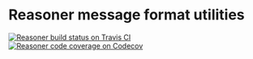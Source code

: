 # Reasoner message format utilities

[![Reasoner build status on Travis CI](https://travis-ci.com/ranking-agent/reasoner.svg?branch=master)](https://travis-ci.com/ranking-agent/reasoner)
[![Reasoner code coverage on Codecov](https://codecov.io/gh/ranking-agent/reasoner/branch/master/graph/badge.svg)](https://codecov.io/gh/ranking-agent/reasoner)
